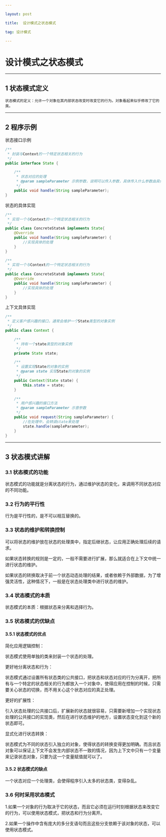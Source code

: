 ```yaml
---

layout: post

title:  设计模式之状态模式

tag: 设计模式

---
```


# 设计模式之状态模式

---

## 1 状态模式定义

```
状态模式的定义：允许一个对象在其内部状态改变时改变它的行为。对象看起来似乎修改了它的类。
```

---

## 2 程序示例

状态接口示例

```java
/**
 * 封装与Context的一个特定状态相关的行为
 */
public interface State {

    /**
     * 状态对应的处理
     * @param sampleParameter 示例参数，说明可以传入参数，具体传入什么参数由具体应用具体分析
     */
    public void handle(String sampleParameter);
}
```

状态的具体实现

```java
/**
 * 实现一个与Context的一个特定状态相关的行为
 */
public class ConcreteStateA implements State{
    @Override
    public void handle(String sampleParameter) {
        //实现具体的处理
    }
}

/**
 * 实现一个与Context的一个特定状态相关的行为
 */
public class ConcreteStateB implements State{
    @Override
    public void handle(String sampleParameter) {
        //实现具体的处理
    }
}
```

上下文具体实现

```java
/**
 * 定义客户感兴趣的接口，通常会维护一个State类型的对象实例
 */
public class Context {

    /**
     * 持有一个state类型的对象实例
     */
    private State state;

    /**
     * 设置实现State的对象的实例
     * @param state 实现State的对象的实例
     */
    public Context(State state) {
        this.state = state;
    }

    /**
     * 用户感兴趣的接口方法
     * @param sampleParameter 示意参数
     */
    public void request(String sampleParameter) {
        //在处理中，会转调state来处理
        state.handle(sampleParameter);
    }
}
```

---

## 3 状态模式讲解

### 3.1 状态模式的功能

状态模式的功能就是分离状态的行为，通过维护状态的变化，来调用不同状态对应的不同功能。

### 3.2 行为的平行性

行为是平行性的，是不可以相互替换的。

### 3.3 状态的维护和转换控制

可以将状态的维护放在状态的处理类中，指定后继状态，让应用正确处理后续的请求。

如果状态转换的规则是一定的，一般不需要进行扩展，那么就适合在上下文中统一进行状态的维护。

如果状态的转换取决于前一个状态动态处理的结果，或者依赖于外部数据，为了增强灵活性，这种情况下，一般是在状态处理类中进行状态的维护。

### 3.4 状态模式的本质

状态模式的本质：根据状态来分离和选择行为。

### 3.5 状态模式的优缺点

#### 3.5.1 状态模式的优点

简化应用逻辑控制：

状态模式使用单独的类来封装一个状态的处理。

更好地分离状态和行为：

状态模式通过设置所有状态类的公共接口，把状态和状态对应的行为分离开，把所有与一个特定的状态相关的行为都放入一个对象中，使得应用在控制的时候，只需要关心状态的切换，而不用关心这个状态对应的真正处理。

更好的扩展性：

引入状态处理的公共接口后，扩展新的状态就很容易，只需要新增加一个实现状态处理的公共接口的实现类，然后在进行状态维护的地方，设置状态变化到这个新的状态即可。

显式化进行状态转换：

状态模式为不同的状态引入独立的对象，使得状态的转换变得更加明确。而且状态对象可以保证上下文不会发生内部状态不一致的情况，因为上下文中只有一个变量来记录状态对象，只要为这一个变量赋值就可以了。


#### 3.5.2 状态模式的缺点

一个状态对应一个处理类，会使得程序引入太多的状态类，变得杂乱。

### 3.6 何时采用状态模式

1.如果一个对象的行为取决于它的状态，而且它必须在运行时刻根据状态来改变它的行为，可以使用状态模式，把状态和行为分离开。

2.如果一个操作中含有庞大的多分支语句而且这些分支依赖于该对象的状态，可以使用状态模式。